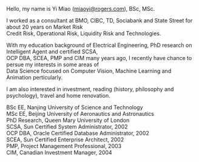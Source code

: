 Hello, my name is Yi Miao (miaoyi@rogers.com), BSc, MSc.  

I worked as a consultant at BMO, CIBC, TD, Sociabank and State Street for about 20 years on Market Risk  
Credit Risk, Operational Risk, Liquidity Risk and Technologies.  

With my education background of Electrical Engineering, PhD research on Intelligent Agent and certified SCSA,  
OCP DBA, SCEA, PMP and CIM many years ago, I recently have chance to persue my interests in some areas of  
Data Science focused on Computer Vision, Machine Learning and Animation perticularly.  

I am also interested in investment, reading (history, philosophy and psychology), travel and home renovation.  

BSc EE, Nanjing University of Science and Technology  
MSc EE, Beijing University of Aeronautics and Astronautics  
PhD Research, Queen Mary University of London  
SCSA, Sun Certified System Administrator, 2002  
OCP DBA, Oracle Certified Database Administrator, 2002  
SCEA, Sun Certified Enterprise Architect, 2002  
PMP, Project Management Professional, 2003  
CIM, Canadian Investment Manager, 2004  

